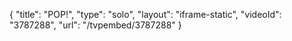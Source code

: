 {
    "title": "POP!",
    "type": "solo",
    "layout": "iframe-static",
    "videoId": "3787288",
    "url": "\/tvpembed\/3787288"
}